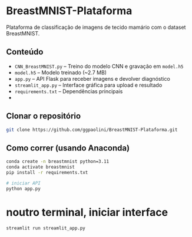 # BreastMNIST-Plataforma
Plataforma de classificação de imagens de tecido mamário com o dataset BreastMNIST.


## Conteúdo
- `CNN_BreastMNIST.py` – Treino do modelo CNN e gravação em `model.h5`
- `model.h5` – Modelo treinado (~2.7 MB)
- `app.py` – API Flask para receber imagens e devolver diagnóstico
- `streamlit_app.py` – Interface gráfica para upload e resultado
- `requirements.txt` – Dependências principais
- 
## Clonar o repositório
```bash
git clone https://github.com/ggpaolini/BreastMNIST-Plataforma.git

```

## Como correr (usando Anaconda)
```bash
conda create -n breastmnist python=3.11
conda activate breastmnist
pip install -r requirements.txt

# iniciar API
python app.py
```
# noutro terminal, iniciar interface
```bash
streamlit run streamlit_app.py

